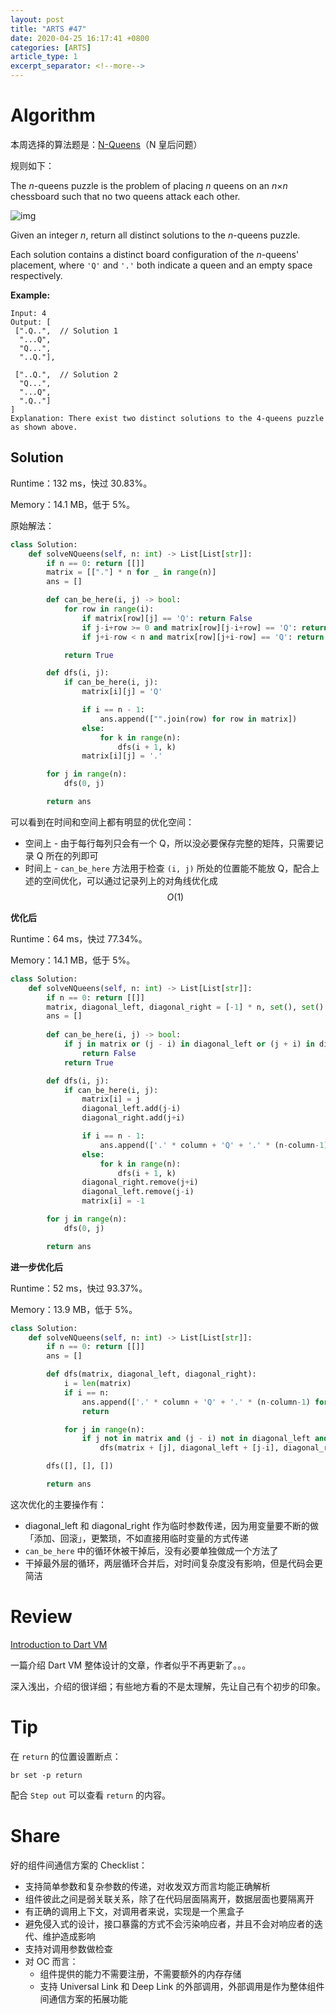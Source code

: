 ```yaml
---
layout: post
title: "ARTS #47"
date: 2020-04-25 16:17:41 +0800
categories: [ARTS]
article_type: 1
excerpt_separator: <!--more-->
---
```



# Algorithm

本周选择的算法题是：[N-Queens](https://leetcode.com/problems/n-queens/)（N 皇后问题）

<!--more-->

规则如下：

The *n*-queens puzzle is the problem of placing *n* queens on an *n*×*n* chessboard such that no two queens attack each other.

![img](https://assets.leetcode.com/uploads/2018/10/12/8-queens.png)

Given an integer *n*, return all distinct solutions to the *n*-queens puzzle.

Each solution contains a distinct board configuration of the *n*-queens' placement, where `'Q'` and `'.'` both indicate a queen and an empty space respectively.

**Example:**

```
Input: 4
Output: [
 [".Q..",  // Solution 1
  "...Q",
  "Q...",
  "..Q."],

 ["..Q.",  // Solution 2
  "Q...",
  "...Q",
  ".Q.."]
]
Explanation: There exist two distinct solutions to the 4-queens puzzle as shown above.
```

## Solution

Runtime：132 ms，快过 30.83%。

Memory：14.1 MB，低于 5%。

原始解法：

```python
class Solution:
    def solveNQueens(self, n: int) -> List[List[str]]:
        if n == 0: return [[]]
        matrix = [["."] * n for _ in range(n)]
        ans = []

        def can_be_here(i, j) -> bool:
            for row in range(i):
                if matrix[row][j] == 'Q': return False
                if j-i+row >= 0 and matrix[row][j-i+row] == 'Q': return False
                if j+i-row < n and matrix[row][j+i-row] == 'Q': return False

            return True

        def dfs(i, j):
            if can_be_here(i, j):
                matrix[i][j] = 'Q'

                if i == n - 1:
                    ans.append(["".join(row) for row in matrix])
                else:
                    for k in range(n):
                        dfs(i + 1, k)
                matrix[i][j] = '.'

        for j in range(n):
            dfs(0, j)

        return ans
```

可以看到在时间和空间上都有明显的优化空间：

- 空间上 - 由于每行每列只会有一个 Q，所以没必要保存完整的矩阵，只需要记录 Q 所在的列即可
- 时间上 - `can_be_here` 方法用于检查 `(i, j)` 所处的位置能不能放 Q，配合上述的空间优化，可以通过记录列上的对角线优化成 $$O({1})$$

**优化后**

Runtime：64 ms，快过 77.34%。

Memory：14.1 MB，低于 5%。

```python
class Solution:
    def solveNQueens(self, n: int) -> List[List[str]]:
        if n == 0: return [[]]
        matrix, diagonal_left, diagonal_right = [-1] * n, set(), set()
        ans = []
        
        def can_be_here(i, j) -> bool:
            if j in matrix or (j - i) in diagonal_left or (j + i) in diagonal_right:
                return False
            return True

        def dfs(i, j):
            if can_be_here(i, j):
                matrix[i] = j
                diagonal_left.add(j-i)
                diagonal_right.add(j+i)

                if i == n - 1:
                    ans.append(['.' * column + 'Q' + '.' * (n-column-1) for column in matrix])
                else:
                    for k in range(n):
                        dfs(i + 1, k)
                diagonal_right.remove(j+i)
                diagonal_left.remove(j-i)
                matrix[i] = -1

        for j in range(n):
            dfs(0, j)

        return ans
```

**进一步优化后**

Runtime：52 ms，快过 93.37%。

Memory：13.9 MB，低于 5%。

```python
class Solution:
    def solveNQueens(self, n: int) -> List[List[str]]:
        if n == 0: return [[]]
        ans = []

        def dfs(matrix, diagonal_left, diagonal_right):
            i = len(matrix)
            if i == n:
                ans.append(['.' * column + 'Q' + '.' * (n-column-1) for column in matrix])
                return

            for j in range(n):
                if j not in matrix and (j - i) not in diagonal_left and (j + i) not in diagonal_right:
                    dfs(matrix + [j], diagonal_left + [j-i], diagonal_right + [j+i])

        dfs([], [], [])

        return ans

```

这次优化的主要操作有：

- diagonal_left 和 diagonal_right 作为临时参数传递，因为用变量要不断的做「添加、回滚」，更繁琐，不如直接用临时变量的方式传递
- `can_be_here` 中的循环休被干掉后，没有必要单独做成一个方法了
- 干掉最外层的循环，两层循环合并后，对时间复杂度没有影响，但是代码会更简洁

# Review

[Introduction to Dart VM](https://mrale.ph/dartvm/)

一篇介绍 Dart VM 整体设计的文章，作者似乎不再更新了。。。

深入浅出，介绍的很详细；有些地方看的不是太理解，先让自己有个初步的印象。

# Tip

在 `return` 的位置设置断点：

```
br set -p return
```

配合 `Step out` 可以查看 `return` 的内容。

# Share

好的组件间通信方案的 Checklist：

- 支持简单参数和复杂参数的传递，对收发双方而言均能正确解析
- 组件彼此之间是弱关联关系，除了在代码层面隔离开，数据层面也要隔离开
- 有正确的调用上下文，对调用者来说，实现是一个黑盒子
- 避免侵入式的设计，接口暴露的方式不会污染响应者，并且不会对响应者的迭代、维护造成影响
- 支持对调用参数做检查
- 对 OC 而言：
  - 组件提供的能力不需要注册，不需要额外的内存存储
  - 支持 Universal Link 和 Deep Link 的外部调用，外部调用是作为整体组件间通信方案的拓展功能

